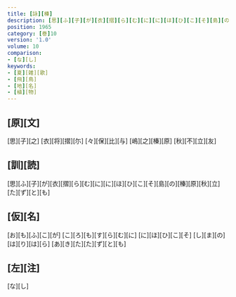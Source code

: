 ```yaml
---
title: [詠][榛]
description: [思][ふ][子][が][衣][摺][ら][む][に][に][ほ][ひ][こ][そ][島][の][榛][原][秋][立][た][ず][と][も]
position: 1965
category: [巻]10
version: '1.0'
volume: 10
comparison:
- [な][し]
keywords:
- [夏][雑][歌]
- [飛][鳥]
- [地][名]
- [植][物]
---
```


## [原][文]

[思][子][之] [衣][将][摺][尓] [々][保][比][与] [嶋][之][榛][原] [秋][不][立][友]

## [訓][読]

[思][ふ][子][が][衣][摺][ら][む][に][に][ほ][ひ][こ][そ][島][の][榛][原][秋][立][た][ず][と][も]

## [仮][名]

[お][も][ふ][こ][が] [こ][ろ][も][す][ら][む][に] [に][ほ][ひ][こ][そ] [し][ま][の][は][り][は][ら] [あ][き][た][た][ず][と][も]

## [左][注]

[な][し]
